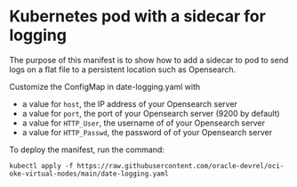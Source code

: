 # Kubernetes pod with a sidecar for logging 
The purpose of this manifest is to show how to add a sidecar to pod to send logs on a flat file to a persistent location such as Opensearch.

Customize the ConfigMap in date-logging.yaml with
- a value for `host`, the IP address of your Opensearch server
- a value for `port`, the port of your Opensearch server (9200 by default)
- a value for `HTTP_User`, the username of of your Opensearch server
- a value for `HTTP_Passwd`, the password of of your Opensearch server

To deploy the manifest, run the command:
```
kubectl apply -f https://raw.githubusercontent.com/oracle-devrel/oci-oke-virtual-nodes/main/date-logging.yaml
```
